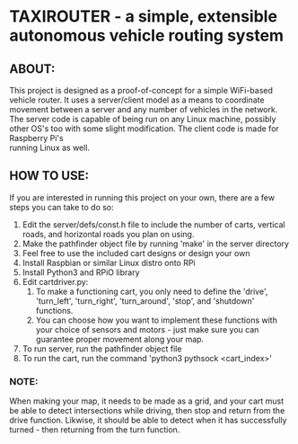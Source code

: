 # TAXIROUTER - a simple, extensible autonomous vehicle routing system

## ABOUT:
This project is designed as a proof-of-concept for a simple WiFi-based vehicle 
router. It uses a server/client model as a means to  coordinate  movement 
between a server and any number of vehicles in the network. The server code
is capable of being run on any Linux machine, possibly other OS's too with
some slight modification. The client code is made for Raspberry Pi's  
running Linux as well. 

## HOW TO USE:
If you are interested in running this project on your own, there are a few
steps you can take to do so:

1. Edit the server/defs/const.h file to include the number of carts, 
vertical roads, and horizontal roads you plan on using.
2. Make the pathfinder object file by running 'make' in the server
directory
3. Feel free to use the included cart designs or design your own
4. Install Raspbian or similar Linux distro onto RPi
5. Install Python3 and RPiO library
6. Edit cartdriver.py:
    1. To make a functioning cart, you only need to define the 'drive', 'turn_left', 'turn_right', 'turn_around', 'stop', and 'shutdown' functions.
    2. You can choose how you want to implement these functions with your choice of sensors and motors - just make sure you can guarantee proper movement along your map.
7. To run server, run the pathfinder object file
8. To run the cart, run the command 'python3 pythsock <cart_index>'
    
### NOTE:
When making your map, it needs to be made as a grid, and your cart must
be able to detect intersections while driving, then stop and return from
the drive function. Likwise, it should be able to detect when it has
successfully turned - then returning from the turn function.

